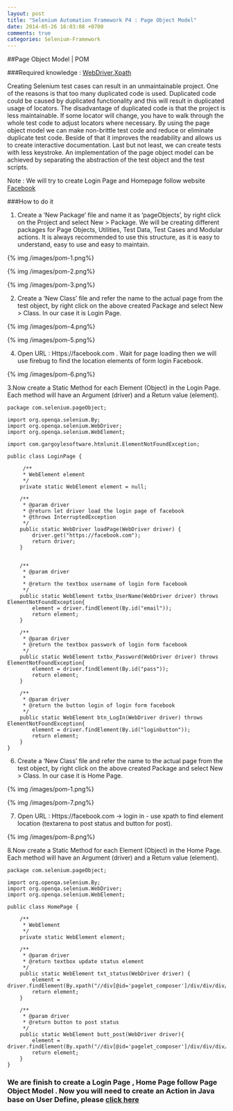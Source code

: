 ```yaml
---
layout: post
title: "Selenium Automation Framework P4 : Page Object Model"
date: 2014-05-26 16:03:08 +0700
comments: true
categories: Selenium-Framework
---
```


##Page Object Model | POM

###Required knowledge : [WebDriver](/blog/categories/webdriver/),[Xpath](/blog/categories/xpath/)

Creating Selenium test cases can result in an unmaintainable project. One of the reasons is that too many duplicated code is used. Duplicated code could be caused by duplicated functionality and this will result in duplicated usage of locators. The disadvantage of duplicated code is that the project is less maintainable. If some locator will change, you have to walk through the whole test code to adjust locators where necessary. By using the page object model we can make non-brittle test code and reduce or eliminate duplicate test code. Beside of that it improves the readability and allows us to create interactive documentation. Last but not least, we can create tests with less keystroke. An implementation of the page object model can be achieved by separating the abstraction of the test object and the test scripts.

<!--more-->

Note : We will try to create Login Page and Homepage follow website [Facebook](https://facebook.com)

###How to do it

1. Create a ‘New Package’ file and name it as ‘pageObjects’, by right click on the Project and select New > Package. We will be creating different packages for Page Objects, Utilities, Test Data, Test Cases and Modular actions. It is always recommended to use this structure, as it is easy to understand, easy to use and easy to maintain.

{% img /images/pom-1.png%}

{% img /images/pom-2.png%}

{% img /images/pom-3.png%}

2. Create a ‘New Class’ file and refer the name to the actual page from the test object, by right click on the above created Package and select New > Class. In our case it is Login Page.

{% img /images/pom-4.png%}

{% img /images/pom-5.png%}

4. Open URL : Https://facebook.com . Wait for page loading then we will use firebug to find the location elements of form login Facebook.

{% img /images/pom-6.png%}

3.Now create a Static Method for each Element (Object) in the Login Page. Each method will have an Argument (driver) and a Return value (element).

```
package com.selenium.pageObject;

import org.openqa.selenium.By;
import org.openqa.selenium.WebDriver;
import org.openqa.selenium.WebElement;

import com.gargoylesoftware.htmlunit.ElementNotFoundException;

public class LoginPage {
	
	 /**
	 * WebElement element 
	 */
	private static WebElement element = null;
	
	/**
	 * @param driver
	 * @return let driver load the login page of facebook
	 * @throws InterruptedException
	 */
	public static WebDriver loadPage(WebDriver driver) {
		driver.get("https://facebook.com");
		return driver;
	}
	 
	
	/**
	 * @param driver
	 * 
	 * @return the textbox username of login form facebook
	 */
	public static WebElement txtbx_UserName(WebDriver driver) throws ElementNotFoundException{
		element = driver.findElement(By.id("email"));
		return element;
	}
	
	/**
	 * @param driver
	 * @return the textbox passwork of login form facebook
	 */
	public static WebElement txtbx_Password(WebDriver driver) throws ElementNotFoundException{
		element = driver.findElement(By.id("pass"));
		return element;
	}
	
	/**
	 * @param driver
	 * @return the button login of login form facebook
	 */
	public static WebElement btn_LogIn(WebDriver driver) throws ElementNotFoundException{
		element = driver.findElement(By.id("loginbutton"));
		return element;
	}
}
```

6. Create a ‘New Class’ file and refer the name to the actual page from the test object, by right click on the above created Package and select New > Class. In our case it is Home Page.

{% img /images/pom-1.png%}

{% img /images/pom-7.png%}

7. Open URL : Https://facebook.com -> login in - use xpath to find element location (textarena to post status and button for post).

{% img /images/pom-8.png%}

8.Now create a Static Method for each Element (Object) in the Home Page. Each method will have an Argument (driver) and a Return value (element).

```
package com.selenium.pageObject;

import org.openqa.selenium.By;
import org.openqa.selenium.WebDriver;
import org.openqa.selenium.WebElement;

public class HomePage {

	/**
	 * WebElement
	 */
	private static WebElement element;
	
	/**
	 * @param driver
	 * @return textbox update status element
	 */
	public static WebElement txt_status(WebDriver driver) {
		element = driver.findElement(By.xpath("//div[@id='pagelet_composer']/div/div/div/form[1]/div[1]/div[2]/div/div/div[2]/div/div/textarea"));
		return element;
	}
	
	/**
	 * @param driver
	 * @return button to post status
	 */
	public static WebElement butt_post(WebDriver driver){
		element = driver.findElement(By.xpath("//div[@id='pagelet_composer']/div/div/div/form[1]/div[1]/div[4]/div/ul/li[3]/button"));
		return element;
	}
}
```

### We are finish to create a Login Page , Home Page follow Page Object Model . Now you will need to create an Action in Java base on User Define, please [click here]()
